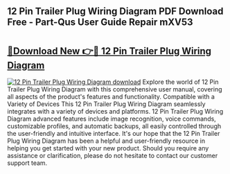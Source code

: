 ## 12 Pin Trailer Plug Wiring Diagram PDF Download Free - Part-Qus User Guide Repair mXV53

# <h2><a href="http://dfhq38x.blite.top/?on=12+Pin+Trailer+Plug+Wiring+Diagram">🔗Download New 👉🔴 12 Pin Trailer Plug Wiring Diagram</a></h2>

[![12 Pin Trailer Plug Wiring Diagram download](https://i.imgur.com/lujVjoI.png)](http://dfhq38x.blite.top/?on=12+Pin+Trailer+Plug+Wiring+Diagram)
Explore the world of 12 Pin Trailer Plug Wiring Diagram with this comprehensive user manual, covering all aspects of the product's features and functionality. Compatible with a Variety of Devices This 12 Pin Trailer Plug Wiring Diagram seamlessly integrates with a variety of devices and platforms. 12 Pin Trailer Plug Wiring Diagram advanced features include image recognition, voice commands, customizable profiles, and automatic backups, all easily controlled through the user-friendly and intuitive interface. It's our hope that the 12 Pin Trailer Plug Wiring Diagram has been a helpful and user-friendly resource in helping you get started with your new product. Should you require any assistance or clarification, please do not hesitate to contact our customer support team.
